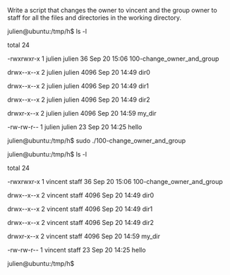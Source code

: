 Write a script that changes the owner to vincent and the group owner to staff for all the files and directories in the working directory.



julien@ubuntu:/tmp/h$ ls -l

total 24

-rwxrwxr-x 1 julien julien   36 Sep 20 15:06 100-change_owner_and_group

drwx--x--x 2 julien julien 4096 Sep 20 14:49 dir0

drwx--x--x 2 julien julien 4096 Sep 20 14:49 dir1

drwx--x--x 2 julien julien 4096 Sep 20 14:49 dir2

drwxr-x--x 2 julien julien 4096 Sep 20 14:59 my_dir

-rw-rw-r-- 1 julien julien   23 Sep 20 14:25 hello

julien@ubuntu:/tmp/h$ sudo ./100-change_owner_and_group 

julien@ubuntu:/tmp/h$ ls -l

total 24

-rwxrwxr-x 1 vincent staff   36 Sep 20 15:06 100-change_owner_and_group

drwx--x--x 2 vincent staff 4096 Sep 20 14:49 dir0

drwx--x--x 2 vincent staff 4096 Sep 20 14:49 dir1

drwx--x--x 2 vincent staff 4096 Sep 20 14:49 dir2

drwxr-x--x 2 vincent staff 4096 Sep 20 14:59 my_dir

-rw-rw-r-- 1 vincent staff   23 Sep 20 14:25 hello

julien@ubuntu:/tmp/h$ 
